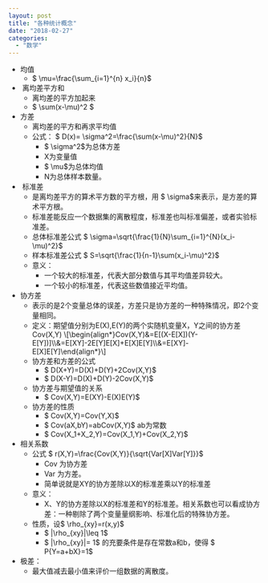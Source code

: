 ```yaml
---
layout: post
title: "各种统计概念"
date: "2018-02-27"
categories: 
  - "数学"
---
```


- 均值
    - $ \\mu=\\frac{\\sum\_{i=1}^{n} x\_i}{n}$
-  离均差平方和
    - 离均差的平方加起来
    - $ \\sum(x-\\mu)^2 $
- 方差
    - 离均差的平方和再求平均值
    - 公式： $ D(x)= \\sigma^2=\\frac{\\sum(x-\\mu)^2}{N}$
        - $ \\sigma^2$为总体方差
        - X为变量值
        - $ \\mu$为总体均值
        - N为总体样本数量。
-  标准差
    - 是离均差平方的算术平方数的平方根，用 $ \\sigma$来表示，是方差的算术平方根。
    - 标准差能反应一个数据集的离散程度，标准差也叫标准偏差，或者实验标准差。
    - 总体标准差公式 $ \\sigma=\\sqrt{\\frac{1}{N}\\sum\_{i=1}^{N}(x\_i-\\mu)^2}$
    - 样本标准差公式 $ S=\\sqrt{\\frac{1}{n-1}\\sum(x\_i-\\mu)^2}$
    - 意义：
        - 一个较大的标准差，代表大部分数值与其平均值差异较大。
        - 一个较小的标准差，代表这些数值接近平均值。
- 协方差
    - 表示的是2个变量总体的误差，方差只是协方差的一种特殊情况，即2个变量相同。
    - 定义：期望值分别为E(X),E(Y)的两个实随机变量X，Y之间的协方差Cov(X,Y) \\\[\\begin{align\*}Cov(X,Y)&=E\[(X-E\[X\])(Y-E\[Y\])\]\\\\&=E\[XY\]-2E\[Y\]E\[X\]+E\[X\]E\[Y\]\\\\&=E\[XY\]-E\[X\]E\[Y\]\\end{align\*}\\\]
    - 协方差和方差的公式
        - $ D(X+Y)=D(X)+D(Y)+2Cov(X,Y)$
        - $ D(X-Y)=D(X)+D(Y)-2Cov(X,Y)$
    - 协方差与期望值的关系
        - $ Cov(X,Y)=E(XY)-E(X)E(Y)$
    - 协方差的性质
        - $ Cov(X,Y)=Cov(Y,X)$
        - $ Cov(aX,bY)=abCov(X,Y)$ ab为常数
        - $ Cov(X\_1+X\_2,Y)=Cov(X\_1,Y)+Cov(X\_2,Y)$
- 相关系数
    - 公式 $ r(X,Y)=\\frac{Cov(X,Y)}{\\sqrt{Var\[X\]Var\[Y\]}}$
        - Cov 为协方差
        - Var 为方差。
        - 简单说就是XY的协方差除以X的标准差乘以Y的标准差
    - 意义：
        - X、Y的协方差除以X的标准差和Y的标准差。相关系数也可以看成协方差：一种剔除了两个变量量纲影响、标准化后的特殊协方差。
    - 性质，设$ \\rho\_{xy}=r(x,y)$
        - $ |\\rho\_{xy}|\\leq 1$
        - $ |\\rho\_{xy}|= 1$ 的充要条件是存在常数a和b，使得 $ P{Y=a+bX}=1$
- 极差：
    - 最大值减去最小值来评价一组数据的离散度。
